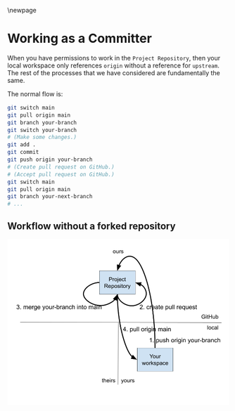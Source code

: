 \newpage
# Working as a Committer

When you have permissions to work in the `Project Repository`, then your local workspace only references `origin` without a reference for `upstream`. The rest of the processes that we have considered are fundamentally the same.

The normal flow is:
```bash
git switch main
git pull origin main
git branch your-branch
git switch your-branch
# (Make some changes.)
git add .
git commit
git push origin your-branch
# (Create pull request on GitHub.)
# (Accept pull request on GitHub.)
git switch main
git pull origin main
git branch your-next-branch
# ...
```

## Workflow without a forked repository
![](./figure/git-figure-07-no-upstream.png)
